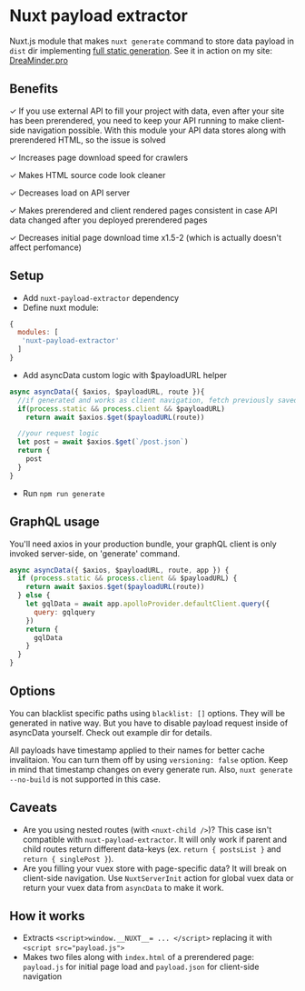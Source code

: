 # Nuxt payload extractor

Nuxt.js module that makes `nuxt generate` command to store data payload in `dist` dir implementing [full static generation](https://github.com/nuxt/rfcs/issues/22). See it in action on my site: [DreaMinder.pro](https://DreaMinder.pro)

## Benefits

✓ If you use external API to fill your project with data, even after your site has been prerendered, you need to keep your API running to make client-side navigation possible. With this module your API data stores along with prerendered HTML, so the issue is solved

✓ Increases page download speed for crawlers

✓ Makes HTML source code look cleaner

✓ Decreases load on API server

✓ Makes prerendered and client rendered pages consistent in case API data changed after you deployed prerendered pages

✓ Decreases initial page download time x1.5-2 (which is actually doesn't affect perfomance)

## Setup
- Add `nuxt-payload-extractor` dependency
- Define nuxt module:

```js
{
  modules: [
   'nuxt-payload-extractor'
  ]
}
```

- Add asyncData custom logic with $payloadURL helper

```js
async asyncData({ $axios, $payloadURL, route }){
  //if generated and works as client navigation, fetch previously saved static JSON payload
  if(process.static && process.client && $payloadURL)
    return await $axios.$get($payloadURL(route))

  //your request logic
  let post = await $axios.$get(`/post.json`)
  return {
    post
  }
}
```

- Run `npm run generate`

## GraphQL usage

You'll need axios in your production bundle, your graphQL client is only invoked server-side, on 'generate' command.

```js
async asyncData({ $axios, $payloadURL, route, app }) {
  if (process.static && process.client && $payloadURL) {
    return await $axios.$get($payloadURL(route))
  } else {
    let gqlData = await app.apolloProvider.defaultClient.query({
      query: gqlquery
    })
    return {
      gqlData
    }
  }
}
```

## Options

You can blacklist specific paths using `blacklist: []` options. They will be generated in native way. But you have to disable payload request inside of asyncData yourself. Check out example dir for details.

All payloads have timestamp applied to their names for better cache invalitaion. You can turn them off by using `versioning: false` option. Keep in mind that timestamp changes on every generate run. Also, `nuxt generate --no-build` is not supported in this case.

## Caveats

- Are you using nested routes (with `<nuxt-child />`)? This case isn't compatible with `nuxt-payload-extractor`. It will only work if parent and child routes return different data-keys (ex. `return { postsList }` and `return { singlePost }`).
- Are you filling your vuex store with page-specific data? It will break on client-side navigation. Use `NuxtServerInit` action for global vuex data or return your vuex data from `asyncData` to make it work.

## How it works

- Extracts `<script>window.__NUXT__= ... </script>` replacing it with `<script src="payload.js">`
- Makes two files along with `index.html` of a prerendered page: `payload.js` for initial page load and `payload.json` for client-side navigation
